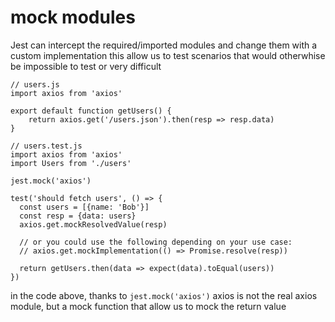 # mock modules

Jest can intercept the required/imported modules and change them with a custom implementation
this allow us to test scenarios that would otherwhise be impossible to test or very difficult

```
// users.js
import axios from 'axios'

export default function getUsers() {
    return axios.get('/users.json').then(resp => resp.data)
}

```

```
// users.test.js
import axios from 'axios'
import Users from './users'

jest.mock('axios')

test('should fetch users', () => {
  const users = [{name: 'Bob'}]
  const resp = {data: users}
  axios.get.mockResolvedValue(resp)

  // or you could use the following depending on your use case:
  // axios.get.mockImplementation(() => Promise.resolve(resp))

  return getUsers.then(data => expect(data).toEqual(users))
})
```

in the code above, thanks to `jest.mock('axios')` axios is not the real axios module, but a mock function that allow us to mock the return value
